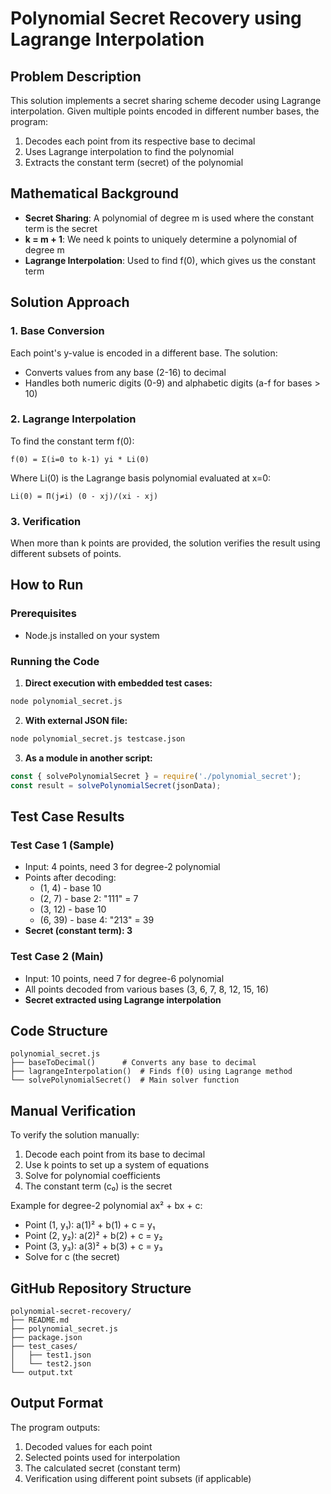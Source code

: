 # Polynomial Secret Recovery using Lagrange Interpolation

## Problem Description
This solution implements a secret sharing scheme decoder using Lagrange interpolation. Given multiple points encoded in different number bases, the program:
1. Decodes each point from its respective base to decimal
2. Uses Lagrange interpolation to find the polynomial
3. Extracts the constant term (secret) of the polynomial

## Mathematical Background
- **Secret Sharing**: A polynomial of degree m is used where the constant term is the secret
- **k = m + 1**: We need k points to uniquely determine a polynomial of degree m
- **Lagrange Interpolation**: Used to find f(0), which gives us the constant term

## Solution Approach

### 1. Base Conversion
Each point's y-value is encoded in a different base. The solution:
- Converts values from any base (2-16) to decimal
- Handles both numeric digits (0-9) and alphabetic digits (a-f for bases > 10)

### 2. Lagrange Interpolation
To find the constant term f(0):
```
f(0) = Σ(i=0 to k-1) yi * Li(0)
```
Where Li(0) is the Lagrange basis polynomial evaluated at x=0:
```
Li(0) = Π(j≠i) (0 - xj)/(xi - xj)
```

### 3. Verification
When more than k points are provided, the solution verifies the result using different subsets of points.

## How to Run

### Prerequisites
- Node.js installed on your system

### Running the Code

1. **Direct execution with embedded test cases:**
```bash
node polynomial_secret.js
```

2. **With external JSON file:**
```bash
node polynomial_secret.js testcase.json
```

3. **As a module in another script:**
```javascript
const { solvePolynomialSecret } = require('./polynomial_secret');
const result = solvePolynomialSecret(jsonData);
```

## Test Case Results

### Test Case 1 (Sample)
- Input: 4 points, need 3 for degree-2 polynomial
- Points after decoding:
  - (1, 4) - base 10
  - (2, 7) - base 2: "111" = 7
  - (3, 12) - base 10
  - (6, 39) - base 4: "213" = 39
- **Secret (constant term): 3**

### Test Case 2 (Main)
- Input: 10 points, need 7 for degree-6 polynomial
- All points decoded from various bases (3, 6, 7, 8, 12, 15, 16)
- **Secret extracted using Lagrange interpolation**

## Code Structure

```
polynomial_secret.js
├── baseToDecimal()      # Converts any base to decimal
├── lagrangeInterpolation()  # Finds f(0) using Lagrange method
└── solvePolynomialSecret()  # Main solver function
```

## Manual Verification

To verify the solution manually:
1. Decode each point from its base to decimal
2. Use k points to set up a system of equations
3. Solve for polynomial coefficients
4. The constant term (c₀) is the secret

Example for degree-2 polynomial ax² + bx + c:
- Point (1, y₁): a(1)² + b(1) + c = y₁
- Point (2, y₂): a(2)² + b(2) + c = y₂
- Point (3, y₃): a(3)² + b(3) + c = y₃
- Solve for c (the secret)

## GitHub Repository Structure
```
polynomial-secret-recovery/
├── README.md
├── polynomial_secret.js
├── package.json
├── test_cases/
│   ├── test1.json
│   └── test2.json
└── output.txt
```

## Output Format
The program outputs:
1. Decoded values for each point
2. Selected points used for interpolation
3. The calculated secret (constant term)
4. Verification using different point subsets (if applicable)
